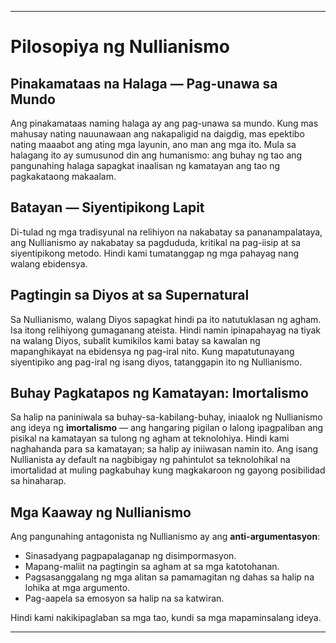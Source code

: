 -----
# Pilosopiya ng Nullianismo

## Pinakamataas na Halaga — Pag-unawa sa Mundo

Ang pinakamataas naming halaga ay ang pag-unawa sa mundo. Kung mas mahusay nating nauunawaan ang nakapaligid na daigdig, mas epektibo nating maaabot ang ating mga layunin, ano man ang mga ito. Mula sa halagang ito ay sumusunod din ang humanismo: ang buhay ng tao ang pangunahing halaga sapagkat inaalisan ng kamatayan ang tao ng pagkakataong makaalam.

## Batayan — Siyentipikong Lapit

Di-tulad ng mga tradisyunal na relihiyon na nakabatay sa pananampalataya, ang Nullianismo ay nakabatay sa pagdududa, kritikal na pag-iisip at sa siyentipikong metodo. Hindi kami tumatanggap ng mga pahayag nang walang ebidensya.

## Pagtingin sa Diyos at sa Supernatural

Sa Nullianismo, walang Diyos sapagkat hindi pa ito natutuklasan ng agham. Isa itong relihiyong gumaganang ateista. Hindi namin ipinapahayag na tiyak na walang Diyos, subalit kumikilos kami batay sa kawalan ng mapanghikayat na ebidensya ng pag-iral nito. Kung mapatutunayang siyentipiko ang pag-iral ng isang diyos, tatanggapin ito ng Nullianismo.

## Buhay Pagkatapos ng Kamatayan: Imortalismo

Sa halip na paniniwala sa buhay-sa-kabilang-buhay, iniaalok ng Nullianismo ang ideya ng **imortalismo** — ang hangaring pigilan o lalong ipagpaliban ang pisikal na kamatayan sa tulong ng agham at teknolohiya. Hindi kami naghahanda para sa kamatayan; sa halip ay iniiwasan namin ito. Ang isang Nullianista ay default na nagbibigay ng pahintulot sa teknolohikal na imortalidad at muling pagkabuhay kung magkakaroon ng gayong posibilidad sa hinaharap.

## Mga Kaaway ng Nullianismo

Ang pangunahing antagonista ng Nullianismo ay ang **anti-argumentasyon**:

- Sinasadyang pagpapalaganap ng disimpormasyon.  
- Mapang-maliit na pagtingin sa agham at sa mga katotohanan.  
- Pagsasanggalang ng mga alitan sa pamamagitan ng dahas sa halip na lohika at mga argumento.  
- Pag-aapela sa emosyon sa halip na sa katwiran.  

Hindi kami nakikipaglaban sa mga tao, kundi sa mga mapaminsalang ideya.

-----